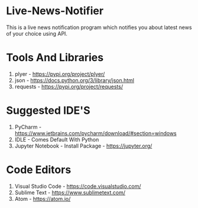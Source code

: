 # Live-News-Notifier
This is a live news notification program which notifies you about latest news of your choice using API.


# Tools And Libraries

1. plyer - https://pypi.org/project/plyer/
2. json - https://docs.python.org/3/library/json.html
3. requests - https://pypi.org/project/requests/

# Suggested IDE'S

1. PyCharm - https://www.jetbrains.com/pycharm/download/#section=windows
2. IDLE - Comes Default With Python
3. Jupyter Notebook - Install Package - https://jupyter.org/

# Code Editors

1. Visual Studio Code - https://code.visualstudio.com/
2. Sublime Text - https://www.sublimetext.com/
3. Atom - https://atom.io/
